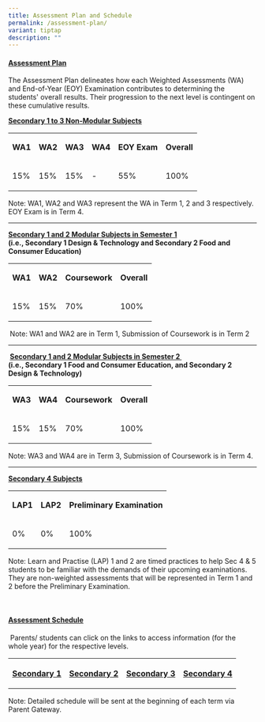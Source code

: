 ```yaml
---
title: Assessment Plan and Schedule
permalink: /assessment-plan/
variant: tiptap
description: ""
---
```

<h4><strong><u>Assessment Plan</u></strong></h4>
<p>The Assessment Plan delineates how each Weighted Assessments (WA) and
End-of-Year (EOY) Examination contributes to determining the students'
overall results. Their progression to the next level is contingent on these
cumulative results.</p>
<p><strong><u>Secondary 1 to 3 Non-Modular Subjects</u></strong>
</p>
<table style="minWidth: 150px">
<colgroup>
<col>
<col>
<col>
<col>
<col>
<col>
</colgroup>
<tbody>
<tr>
<td rowspan="1" colspan="1">
<p><strong>WA1</strong>
</p>
</td>
<td rowspan="1" colspan="1">
<p><strong>WA2</strong>
</p>
</td>
<td rowspan="1" colspan="1">
<p><strong>WA3</strong>
</p>
</td>
<td rowspan="1" colspan="1">
<p><strong>WA4</strong>
</p>
</td>
<td rowspan="1" colspan="1">
<p><strong>EOY Exam</strong>
</p>
</td>
<td rowspan="1" colspan="1">
<p><strong>Overall</strong>
</p>
</td>
</tr>
<tr>
<td rowspan="1" colspan="1">
<p>15%</p>
</td>
<td rowspan="1" colspan="1">
<p>15%</p>
</td>
<td rowspan="1" colspan="1">
<p>15%</p>
</td>
<td rowspan="1" colspan="1">
<p>-</p>
</td>
<td rowspan="1" colspan="1">
<p>55%</p>
</td>
<td rowspan="1" colspan="1">
<p>100%</p>
</td>
</tr>
</tbody>
</table>
<p>Note: WA1, WA2 and WA3 represent the WA in Term 1, 2 and 3 respectively.
EOY Exam is in Term 4.</p>
<hr>
<p><strong><u>Secondary 1 and 2 Modular Subjects in Semester 1</u>&nbsp;</strong>
<br><strong>(i.e., Secondary 1 Design &amp; Technology and Secondary 2 Food and Consumer Education)</strong>
</p>
<table style="minWidth: 100px">
<colgroup>
<col>
<col>
<col>
<col>
</colgroup>
<tbody>
<tr>
<td rowspan="1" colspan="1">
<p><strong>WA1</strong>
</p>
</td>
<td rowspan="1" colspan="1">
<p><strong>WA2</strong>
</p>
</td>
<td rowspan="1" colspan="1">
<p><strong>Coursework</strong>
</p>
</td>
<td rowspan="1" colspan="1">
<p><strong>Overall</strong>
</p>
</td>
</tr>
<tr>
<td rowspan="1" colspan="1">
<p>15%</p>
</td>
<td rowspan="1" colspan="1">
<p>15%</p>
</td>
<td rowspan="1" colspan="1">
<p>70%</p>
</td>
<td rowspan="1" colspan="1">
<p>100%</p>
</td>
</tr>
</tbody>
</table>
<p><strong><em>&nbsp;</em></strong>Note: WA1 and WA2 are in Term 1, Submission
of Coursework is in Term 2</p>
<hr>
<p><strong>&nbsp;<u>Secondary 1 and 2 Modular Subjects in Semester 2&nbsp;</u></strong>
<br><strong>(i.e., Secondary 1 Food and Consumer Education, and Secondary 2 Design &amp; Technology)</strong>
</p>
<table style="minWidth: 100px">
<colgroup>
<col>
<col>
<col>
<col>
</colgroup>
<tbody>
<tr>
<td rowspan="1" colspan="1">
<p><strong>WA3</strong>
</p>
</td>
<td rowspan="1" colspan="1">
<p><strong>WA4</strong>
</p>
</td>
<td rowspan="1" colspan="1">
<p><strong>Coursework</strong>
</p>
</td>
<td rowspan="1" colspan="1">
<p><strong>Overall</strong>
</p>
</td>
</tr>
<tr>
<td rowspan="1" colspan="1">
<p>15%</p>
</td>
<td rowspan="1" colspan="1">
<p>15%</p>
</td>
<td rowspan="1" colspan="1">
<p>70%</p>
</td>
<td rowspan="1" colspan="1">
<p>100%</p>
</td>
</tr>
</tbody>
</table>
<p>Note: WA3 and WA4 are in Term 3, Submission of Coursework is in Term 4.</p>
<hr>
<p><strong><u>Secondary 4 Subjects</u></strong>
</p>
<table style="minWidth: 75px">
<colgroup>
<col>
<col>
<col>
</colgroup>
<tbody>
<tr>
<td rowspan="1" colspan="1">
<p><strong>LAP1</strong>
</p>
</td>
<td rowspan="1" colspan="1">
<p><strong>LAP2</strong>
</p>
</td>
<td rowspan="1" colspan="1">
<p><strong>Preliminary Examination</strong>
</p>
</td>
</tr>
<tr>
<td rowspan="1" colspan="1">
<p>0%</p>
</td>
<td rowspan="1" colspan="1">
<p>0%</p>
</td>
<td rowspan="1" colspan="1">
<p>100%</p>
</td>
</tr>
</tbody>
</table>
<p>Note: Learn and Practise (LAP) 1 and 2 are timed practices to help Sec
4 &amp; 5 students to be familiar with the demands of their upcoming examinations.
They are non-weighted assessments that will be represented in Term 1 and
2 before the Preliminary Examination.&nbsp;&nbsp;</p>
<p><em>&nbsp;</em>
</p>
<h4><strong><u>Assessment Schedule</u></strong></h4>
<p>&nbsp;Parents/ students can click on the links to access information (for
the whole year) for the respective levels.</p>
<table style="minWidth: 100px">
<colgroup>
<col>
<col>
<col>
<col>
</colgroup>
<tbody>
<tr>
<th rowspan="1" colspan="1">
<p><a href="/files/Assessment/Sec_1_SBA_Schedule_2025_Updated_19_Jan.pdf" rel="noopener nofollow" target="_blank">Secondary 1</a>
</p>
</th>
<th rowspan="1" colspan="1">
<p><a href="/files/Assessment/Sec_2_SBA_Schedule_2025_Updated_19_Jan.pdf" rel="noopener nofollow" target="_blank">Secondary 2</a>
</p>
</th>
<th rowspan="1" colspan="1">
<p><a href="/files/Assessment/Sec_3_SBA_Schedule_2025_Updated_19_Jan.pdf" rel="noopener noreferrer nofollow" target="_blank">Secondary 3</a>
</p>
</th>
<th rowspan="1" colspan="1">
<p><a href="/files/Assessment/Sec_4_SBA_and_National_Exam_Schedule_Updated_18_Jan.pdf" rel="noopener noreferrer nofollow" target="_blank">Secondary 4</a>
</p>
</th>
</tr>
</tbody>
</table>
<p>Note: Detailed schedule will be sent at the beginning of each term via
Parent Gateway.</p>
<p></p>